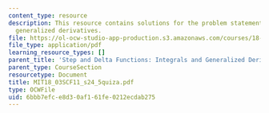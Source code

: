 ```yaml
---
content_type: resource
description: This resource contains solutions for the problem statements related to
  generalized derivatives.
file: https://ol-ocw-studio-app-production.s3.amazonaws.com/courses/18-03sc-differential-equations-fall-2011/6bbb7efce8d30af161fe0212ecdab275_MIT18_03SCF11_s24_5quiza.pdf
file_type: application/pdf
learning_resource_types: []
parent_title: 'Step and Delta Functions: Integrals and Generalized Derivatives'
parent_type: CourseSection
resourcetype: Document
title: MIT18_03SCF11_s24_5quiza.pdf
type: OCWFile
uid: 6bbb7efc-e8d3-0af1-61fe-0212ecdab275
---
```

